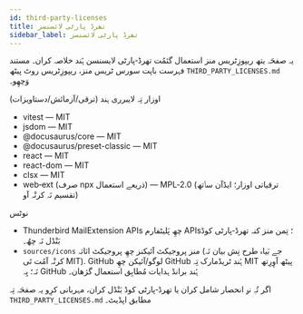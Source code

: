 ```yaml
---
id: third-party-licenses
title: تھرڈ پارٹی لائسنسز
sidebar_label: تھرڈ پارٹی لائسنسز
---
```


یہ صفحَہ یتھ ریپوزِٹریس منز استعمال گئمُت تھرڈ‑پارٹی لایسنسن ہُند خلاصہ کران۔ مستند فہرست باپت سورس ٹریس منز، ریپوزِٹریس روٹ پیٹھ `THIRD_PARTY_LICENSES.md` وَچھِو۔

اوزار تِہ لایبرری ہند (ترقی/آزمائش/دستاویزات)

- vitest — MIT
- jsdom — MIT
- @docusaurus/core — MIT
- @docusaurus/preset-classic — MIT
- react — MIT
- react-dom — MIT
- clsx — MIT
- web‑ext (صرف npx ذریعے استعمال) — MPL‑2.0 (ترقیاتی اوزار؛ ایڈآن سٲتھ تقسیم نَہ کرنْہ آو)

نوٹس

- Thunderbird MailExtension APIs چھِ پَلیٹفارم APIs؛ تِمن منز کنہ تھرڈ‑پارٹی کوڈ بَنْڈل نَہ چھُ۔
- `sources/icons` منز پروجیکٹ آئیکنز چھِ پروجیکٹ اثاثہ (جے بَیاہ طرح نِش بیان نَہ کرنْہ آمُت تَی MIT). GitHub لوگو/آئیکن چھِ GitHub ہُند ٹریڈمارک تِہ MIT پیٹھ آوٕرِتھ نَہ؛ یِہ GitHub ہُند برانڈ ہدایات مُطابِق استعمال گژھان۔

اگر تُہِ نۄ انحصار شامل کران یا تھرڈ‑پارٹی کوڈ بَنْڈل کران، مہربانی کرِو یہ صفحَہ تِہ `THIRD_PARTY_LICENSES.md` مطابق اپڈیٹ۔
